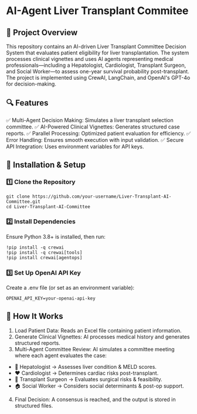 # AI-Agent Liver Transplant Commitee 
## :pushpin: Project Overview
This repository contains an AI-driven Liver Transplant Committee Decision System that evaluates patient eligibility for liver transplantation. The system processes clinical vignettes and uses AI agents representing medical professionals—including a Hepatologist, Cardiologist, Transplant Surgeon, and Social Worker—to assess one-year survival probability post-transplant.
The project is implemented using CrewAI, LangChain, and OpenAI's GPT-4o for decision-making.

## :mag: Features
✅ Multi-Agent Decision Making: Simulates a liver transplant selection committee.
✅ AI-Powered Clinical Vignettes: Generates structured case reports.
✅ Parallel Processing: Optimized patient evaluation for efficiency.
✅ Error Handling: Ensures smooth execution with input validation.
✅ Secure API Integration: Uses environment variables for API keys.

## 🚀 Installation & Setup
### :one: Clone the Repository
```
git clone https://github.com/your-username/Liver-Transplant-AI-Committee.git
cd Liver-Transplant-AI-Committee
```
### :two: Install Dependencies
Ensure Python 3.8+ is installed, then run:
```
!pip install -q crewai
!pip install -q crewai[tools]
!pip install crewai[agentops]
```
### :three: Set Up OpenAI API Key
Create a .env file (or set as an environment variable):
```
OPENAI_API_KEY=your-openai-api-key
```
## :wrench: How It Works

1. Load Patient Data: Reads an Excel file containing patient information.
2. Generate Clinical Vignettes: AI processes medical history and generates structured reports.
3. Multi-Agent Committee Review: AI simulates a committee meeting where each agent evaluates the case:
 - :hospital: Hepatologist → Assesses liver condition & MELD scores.
 - :hearts: Cardiologist → Determines cardiac risks post-transplant.
 - :gem: Transplant Surgeon → Evaluates surgical risks & feasibility.
 - :house: Social Worker → Considers social determinants & post-op support.
4. Final Decision: A consensus is reached, and the output is stored in structured files.
